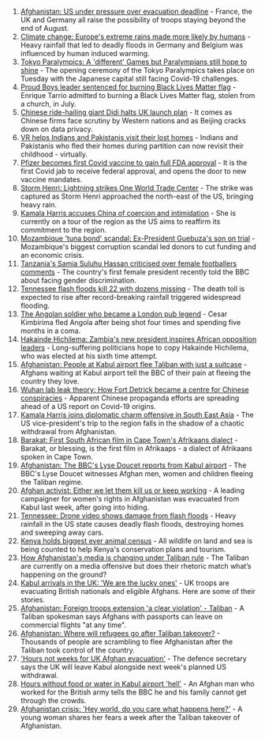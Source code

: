 1. [Afghanistan: US under pressure over evacuation deadline](https://www.bbc.co.uk/news/world-asia-58312644) - France, the UK and Germany all raise the possibility of troops staying beyond the end of August.
2. [Climate change: Europe's extreme rains made more likely by humans](https://www.bbc.co.uk/news/science-environment-58309900) - Heavy rainfall that led to deadly floods in Germany and Belgium was influenced by human induced warming.
3. [Tokyo Paralympics: A 'different' Games but Paralympians still hope to shine](https://www.bbc.co.uk/sport/disability-sport/58306545) - The opening ceremony of the Tokyo Paralympics takes place on Tuesday with the Japanese capital still facing Covid-19 challenges.
4. [Proud Boys leader sentenced for burning Black Lives Matter flag](https://www.bbc.co.uk/news/world-us-canada-58312254) - Enrique Tarrio admitted to burning a Black Lives Matter flag, stolen from a church, in July.
5. [Chinese ride-hailing giant Didi halts UK launch plan](https://www.bbc.co.uk/news/business-58312996) - It comes as Chinese firms face scrutiny by Western nations and as Beijing cracks down on data privacy.
6. [VR helps Indians and Pakistanis visit their lost homes](https://www.bbc.co.uk/news/world-asia-india-58265851) - Indians and Pakistanis who fled their homes during partition can now revisit their childhood - virtually.
7. [Pfizer becomes first Covid vaccine to gain full FDA approval](https://www.bbc.co.uk/news/world-us-canada-58309254) - It is the first Covid jab to receive federal approval, and opens the door to new vaccine mandates.
8. [Storm Henri: Lightning strikes One World Trade Center](https://www.bbc.co.uk/news/world-us-canada-58304611) - The strike was captured as Storm Henri approached the north-east of the US, bringing heavy rain.
9. [Kamala Harris accuses China of coercion and intimidation](https://www.bbc.co.uk/news/world-asia-58312947) - She is currently on a tour of the region as the US aims to reaffirm its commitment to the region.
10. [Mozambique 'tuna bond' scandal: Ex-President Guebuza's son on trial](https://www.bbc.co.uk/news/world-africa-58304737) - Mozambique's biggest corruption scandal led donors to cut funding and an economic crisis.
11. [Tanzania's Samia Suluhu Hassan criticised over female footballers comments](https://www.bbc.co.uk/news/world-africa-58306708) - The country's first female president recently told the BBC about facing gender discrimination.
12. [Tennessee flash floods kill 22 with dozens missing](https://www.bbc.co.uk/news/world-us-canada-58300877) - The death toll is expected to rise after record-breaking rainfall triggered widespread flooding.
13. [The Angolan soldier who became a London pub legend](https://www.bbc.co.uk/news/uk-58266180) - Cesar Kimbirima fled Angola after being shot four times and spending five months in a coma.
14. [Hakainde Hichilema: Zambia's new president inspires African opposition leaders](https://www.bbc.co.uk/news/world-africa-58270973) - Long-suffering politicians hope to copy Hakainde Hichilema, who was elected at his sixth time attempt.
15. [Afghanistan: People at Kabul airport flee Taliban with just a suitcase](https://www.bbc.co.uk/news/world-asia-58300386) - Afghans waiting at Kabul airport tell the BBC of their pain at fleeing the country they love.
16. [Wuhan lab leak theory: How Fort Detrick became a centre for Chinese conspiracies](https://www.bbc.co.uk/news/world-us-canada-58273322) - Apparent Chinese propaganda efforts are spreading ahead of a US report on Covid-19 origins.
17. [Kamala Harris joins diplomatic charm offensive in South East Asia](https://www.bbc.co.uk/news/world-asia-58277226) - The US vice-president's trip to the region falls in the shadow of a chaotic withdrawal from Afghanistan.
18. [Barakat: First South African film in Cape Town's Afrikaans dialect](https://www.bbc.co.uk/news/world-africa-58189393) - Barakat, or blessing, is the first film in Afrikaaps - a dialect of Afrikaans spoken in Cape Town.
19. [Afghanistan: The BBC's Lyse Doucet reports from Kabul airport](https://www.bbc.co.uk/news/world-asia-58300416) - The BBC's Lyse Doucet witnesses Afghan men, women and children fleeing the Taliban regime.
20. [Afghan activist: Either we let them kill us or keep working](https://www.bbc.co.uk/news/world-asia-58301303) - A leading campaigner for women's rights in Afghanistan was evacuated from Kabul last week, after going into hiding.
21. [Tennessee: Drone video shows damage from flash floods](https://www.bbc.co.uk/news/world-us-canada-58303063) - Heavy rainfall in the US state causes deadly flash floods, destroying homes and sweeping away cars.
22. [Kenya holds biggest ever animal census](https://www.bbc.co.uk/news/world-africa-58281212) - All wildlife on land and sea is being counted to help Kenya's conservation plans and tourism.
23. [How Afghanistan's media is changing under Taliban rule](https://www.bbc.co.uk/news/world-asia-58273011) - The Taliban are currently on a media offensive but does their rhetoric match what’s happening on the ground?
24. [Kabul arrivals in the UK: 'We are the lucky ones'](https://www.bbc.co.uk/news/uk-58305464) - UK troops are evacuating British nationals and eligible Afghans. Here are some of their stories.
25. [Afghanistan: Foreign troops extension 'a clear violation' - Taliban](https://www.bbc.co.uk/news/world-asia-58307188) - A Taliban spokesman says Afghans with passports can leave on commercial flights "at any time".
26. [Afghanistan: Where will refugees go after Taliban takeover?](https://www.bbc.co.uk/news/world-asia-58283177) - Thousands of people are scrambling to flee Afghanistan after the Taliban took control of the country.
27. ['Hours not weeks for UK Afghan evacuation'](https://www.bbc.co.uk/news/uk-58302734) - The defence secretary says the UK will leave Kabul alongside next week's planned US withdrawal.
28. [Hours without food or water in Kabul airport 'hell'](https://www.bbc.co.uk/news/uk-58305040) - An Afghan man who worked for the British army tells the BBC he and his family cannot get through the crowds.
29. [Afghanistan crisis: 'Hey world, do you care what happens here?'](https://www.bbc.co.uk/news/world-asia-58297623) - A young woman shares her fears a week after the Taliban takeover of Afghanistan.
